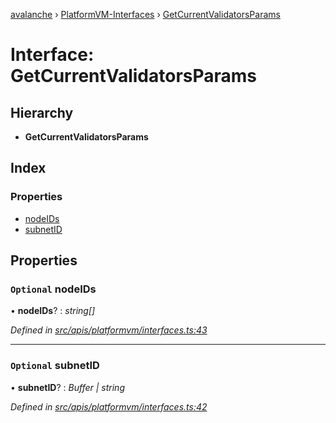 [avalanche](../README.md) › [PlatformVM-Interfaces](../modules/platformvm_interfaces.md) › [GetCurrentValidatorsParams](platformvm_interfaces.getcurrentvalidatorsparams.md)

# Interface: GetCurrentValidatorsParams

## Hierarchy

* **GetCurrentValidatorsParams**

## Index

### Properties

* [nodeIDs](platformvm_interfaces.getcurrentvalidatorsparams.md#optional-nodeids)
* [subnetID](platformvm_interfaces.getcurrentvalidatorsparams.md#optional-subnetid)

## Properties

### `Optional` nodeIDs

• **nodeIDs**? : *string[]*

*Defined in [src/apis/platformvm/interfaces.ts:43](https://github.com/ava-labs/avalanchejs/blob/8033096/src/apis/platformvm/interfaces.ts#L43)*

___

### `Optional` subnetID

• **subnetID**? : *Buffer | string*

*Defined in [src/apis/platformvm/interfaces.ts:42](https://github.com/ava-labs/avalanchejs/blob/8033096/src/apis/platformvm/interfaces.ts#L42)*
